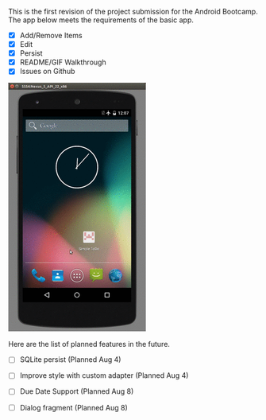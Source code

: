 This is the first revision of the project submission for the Android Bootcamp. The app below meets the requirements of the basic app. 
- [x] Add/Remove Items
- [x] Edit
- [x] Persist
- [x] README/GIF Walkthrough
- [x] Issues on Github

![demo gif](https://github.com/rtpavlovsk21/AndroidPrework/blob/master/figures/demo.gif)

Here are the list of planned features in the future.
- [ ] SQLite persist (Planned Aug 4)
- [ ] Improve style with custom adapter (Planned Aug 4)
- [ ] Due Date Support (Planned Aug 8)
- [ ] Dialog fragment (Planned Aug 8) 

